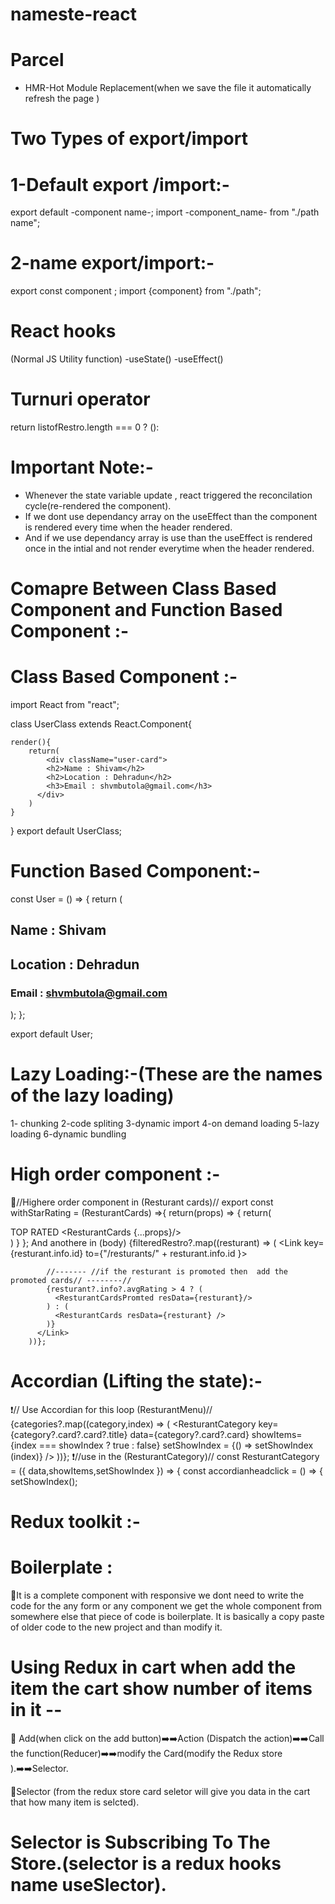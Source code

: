 # nameste-react

# Parcel
- HMR-Hot Module Replacement(when we save the file it automatically refresh the page )

# Two Types of export/import

# 1-Default export /import:-
export default -component name-;
import -component_name- from "./path name";

# 2-name export/import:-
export const component ;
import {component} from "./path";

# React hooks
(Normal JS Utility function)
-useState()
-useEffect()

# Turnuri operator
 return listofRestro.length === 0 ? (<Shimmer/>):
 
# Important Note:-
- Whenever the state variable update , react triggered the reconcilation cycle(re-rendered the component). 
- If we dont use dependancy array on the useEffect than the component is rendered every time when the header rendered.
- And if we use dependancy array is use than the useEffect is rendered once in the intial and not render everytime when the header rendered.

# Comapre Between Class Based Component and Function Based Component :-
# Class Based Component :-
import React from "react";

class UserClass extends React.Component{

    render(){
        return(
            <div className="user-card">
            <h2>Name : Shivam</h2>
            <h2>Location : Dehradun</h2>
            <h3>Email : shvmbutola@gmail.com</h3>
          </div>
        )
    }
}
export default UserClass;

# Function Based Component:-
const User = () => {
  return (
    <div className="user-card">
      <h2>Name : Shivam</h2>
      <h2>Location : Dehradun</h2>
      <h3>Email : shvmbutola@gmail.com</h3>
    </div>
  );
};

export default User;

# Lazy Loading:-(These are the names  of the lazy loading)
1- chunking
2-code spliting
3-dynamic import
4-on demand loading
5-lazy loading
6-dynamic bundling

# High order component :-
  🔷//Highere order component in (Resturant cards)//
  export const withStarRating = (ResturantCards) =>{
    return(props) => {
      return(
        <div>
          <label className="absolute p-2  m-1 bg-orange-400 text-white rounded-lg">TOP RATED</label>
          <ResturantCards {...props}/>
        </div>
      )
    }
  };
  And anothere in (body)
   {filteredRestro?.map((resturant) => (
          <Link key={resturant.info.id} to={"/resturants/" + resturant.info.id }>

            //------- //if the resturant is promoted then  add the promoted cards// --------//
            {resturant?.info?.avgRating > 4 ? (
              <ResturantCardsPromted resData={resturant}/>
            ) : (
              <ResturantCards resData={resturant} />
            )}
          </Link>
        ))};

# Accordian (Lifting the state):-
 ❗// Use Accordian for this loop (ResturantMenu)//
      {categories?.map((category,index) => (
        <ResturantCategory 
        key={category?.card?.card?.title} 
        data={category?.card?.card}
         showItems={index === showIndex ? true : false}
         setShowIndex = {() => setShowIndex (index)}
          />
      ))};
  ❗//use in the (ResturantCategory)//
  const ResturantCategory = ({ data,showItems,setShowIndex }) => {
  const accordianheadclick = () => {
    setShowIndex();

# Redux toolkit :-
# Boilerplate : 
 🔷It is a complete component with responsive we dont need to write the code for the any form or any component we get the whole component from somewhere else that piece of code is boilerplate. It is basically a copy paste of older code to the new project and than modify it.

# Using Redux in cart when add the item the cart show number of items in it --

  🔶 Add(when click on the add button)➡️➡️Action (Dispatch the action)➡️➡️Call the function(Reducer)➡️➡️modify the Card(modify the Redux store ).➡️➡️Selector.

  🔷Selector (from the redux store card seletor will give you data in the cart that how many item is selcted).
  # Selector is Subscribing To The Store.(selector is a redux hooks name useSlector).

